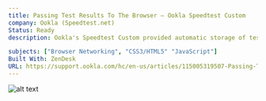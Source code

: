 ```yaml
---
title: Passing Test Results To The Browser – Ookla Speedtest Custom
company: Ookla (Speedtest.net)
Status: Ready
description: Ookla's Speedtest Custom provided automatic storage of test results hosted in the online reporting dashboard for each license, however sometimes users needed to capture more information than was provided by the licensed features. To help with customer use cases, the JavaScript client leveraged the browser's Window.postMessage() method to safely enable cross-origin communication between the client's test instance and their self-hosted desired database.

subjects: ["Browser Networking", "CSS3/HTML5" "JavaScript"]
Built With: ZenDesk
URL: https://support.ookla.com/hc/en-us/articles/115005319507-Passing-Test-Results-To-The-Browser
---
```


![alt text](../../static/work/images/passing.png)

